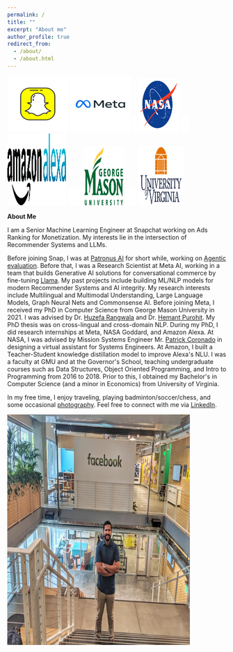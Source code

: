 ```yaml
---
permalink: /
title: ""
excerpt: "About me"
author_profile: true
redirect_from: 
  - /about/
  - /about.html
---
```

<img src='/images/snap2.png' width="140" height="130">
<img src='/images/meta_gif.gif' width="140" height="130">
<img src='/images/BLANK_ICON.png' width="10" height="40">
<img src='/images/nasa_logo.png' width="95" height="125">
<img src='/images/BLANK_ICON.png' width="17" height="40">
<img src='/images/alexa_icon2.png' width="135" height="165">
<img src='/images/BLANK_ICON.png' width="34" height="40">
<img src='/images/gmu_icon.png' width="90" height="135">
<img src='/images/BLANK_ICON.png' width="26" height="40"> 
<img src='/images/uva_logo.png' width="105" height="135">

**About Me**

I am a Senior Machine Learning Engineer at Snapchat working on Ads Ranking for Monetization. My interests lie in the intersection of Recommender Systems and LLMs. 

Before joining Snap, I was at [Patronus AI](https://www.patronus.ai) for short while, working on [Agentic evaluation](https://arxiv.org/abs/2505.08638). Before that, I was a Research Scientist at Meta AI, working in a team that builds Generative AI solutions for conversational commerce by fine-tuning [Llama](https://www.llama.com). My past projects include building ML/NLP models for modern Recommender Systems and AI integrity. My research interests include Multilingual and Multimodal Understanding, Large Language Models, Graph Neural Nets and Commonsense AI. Before joining Meta, I received my PhD in Computer Science from George Mason University in 2021. I was advised by Dr. [Huzefa Rangwala](https://cs.gmu.edu/~hrangwal/) and Dr. [Hemant Purohit](https://mason.gmu.edu/~hpurohit/). My PhD thesis was on cross-lingual and cross-domain NLP. During my PhD, I did research internships at Meta, NASA Goddard, and Amazon Alexa. At NASA, I was advised by Mission Systems Engineer Mr. [Patrick Coronado](https://www.linkedin.com/in/patrick-coronado-0189931) in designing a virtual assistant for Systems Engineers. At Amazon, I built a Teacher-Student knowledge distillation model to improve Alexa's NLU. I was a faculty at GMU and at the Governor's School, teaching undergraduate courses such as Data Structures, Object Oriented Programming, and Intro to Programming from 2016 to 2018. Prior to this, I obtained my Bachelor's in Computer Science (and a minor in Economics) from University of Virginia. 

In my free time, I enjoy traveling, playing badminton/soccer/chess, and some occasional [photography](https://www.instagram.com/jikri_photography/). Feel free to connect with me via [LinkedIn](https://www.linkedin.com/in/jitinkrishnan).

<img src='/images/fb_jitin.jpg' width="420" height="530">
